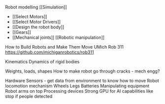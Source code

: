 Robot modelling
[[Simulation]]
* [[Select Motors]]
* [[Select Motor Drivers]]
* [[Design the robot body]]
* [[Gears]]
* [[Mechanical joints]]
[[Robotic manipulation]]

How to Build Robots and Make Them Move UMich Rob 311
https://github.com/michiganrobotics/rob311

Kinematics
Dynamics of rigid bodies

Weights, loads, shapes
How to make robot go through cracks - mech engg?

Hardware
Sensors - get data from environment to know how to move
Robot locomotion mechanism
Wheels
Legs
Batteries
Manipulating equipment
Robot arms on top
Processing devices
Strong GPU for AI capabilities like stop if people detected